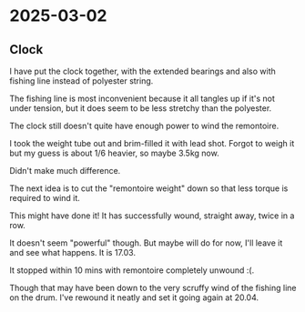 # 2025-03-02

## Clock

I have put the clock together, with the extended bearings and also with fishing line
instead of polyester string.

The fishing line is most inconvenient because it all tangles up if it's not under
tension, but it does seem to be less stretchy than the polyester.

The clock still doesn't quite have enough power to wind the remontoire.

I took the weight tube out and brim-filled it with lead shot. Forgot to weigh it but
my guess is about 1/6 heavier, so maybe 3.5kg now.

Didn't make much difference.

The next idea is to cut the "remontoire weight" down so that less torque is required
to wind it.

This might have done it! It has successfully wound, straight away, twice in a row.

It doesn't seem "powerful" though. But maybe will do for now, I'll leave it and
see what happens. It is 17.03.

It stopped within 10 mins with remontoire completely unwound :(.

Though that may have been down to the very scruffy wind of the fishing line on
the drum. I've rewound it neatly and set it going again at 20.04.

